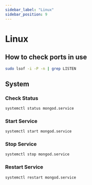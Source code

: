 ```yaml
---
sidebar_label: "Linux"
sidebar_position: 9
---
```


# Linux

## How to check ports in use

```bash
sudo lsof -i -P -n | grep LISTEN
```

## System

### Check Status

```bash
systemctl status mongod.service
```

### Start Service

```bash
systemctl start mongod.service
```

### Stop Service

```bash
systemctl stop mongod.service
```

### Restart Service

```bash
systemctl restart mongod.service
```
